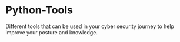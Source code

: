 # Python-Tools
Different tools that can be used in your cyber security journey to help improve your posture and knowledge. 
